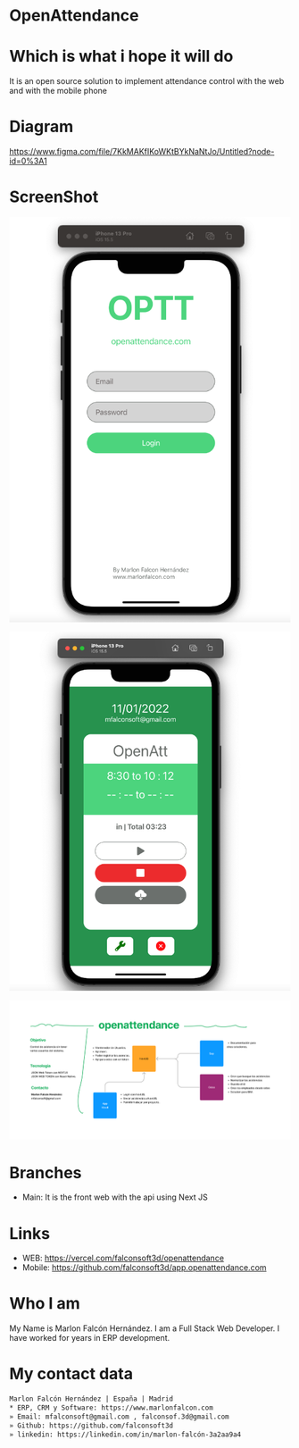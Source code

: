 # OpenAttendance
# Which is what i hope it will do
It is an open source solution to implement attendance control with the web and with the mobile phone

# Diagram
https://www.figma.com/file/7KkMAKfIKoWKtBYkNaNtJo/Untitled?node-id=0%3A1

# ScreenShot
![Alt text](https://github.com/falconsoft3d/app.openattendance.com/blob/main/assets/Captura%20de%20Pantalla%202022-11-01%20a%20las%201.35.56.png?raw=true "OpenAttendance1")

![Alt text](https://github.com/falconsoft3d/app.openattendance.com/blob/main/assets/Captura%20de%20Pantalla%202022-11-01%20a%20las%201.36.42.png?raw=true "OpenAttendance2")

![Alt text](https://github.com/falconsoft3d/app.openattendance.com/blob/main/assets/OpenAttendanceDiagram.png?raw=true "OpenAttendance3")


# Branches
- Main: It is the front web with the api using Next JS

# Links
- WEB: https://vercel.com/falconsoft3d/openattendance
- Mobile: https://github.com/falconsoft3d/app.openattendance.com

# Who I am
My Name is Marlon Falcón Hernández. I am a Full Stack Web Developer. I have worked for years in ERP development.

# My contact data
```
Marlon Falcón Hernández | España | Madrid
* ERP, CRM y Software: https://www.marlonfalcon.com
» Email: mfalconsoft@gmail.com , falconsof.3d@gmail.com
» Github: https://github.com/falconsoft3d
» linkedin: https://linkedin.com/in/marlon-falcón-3a2aa9a4
```
